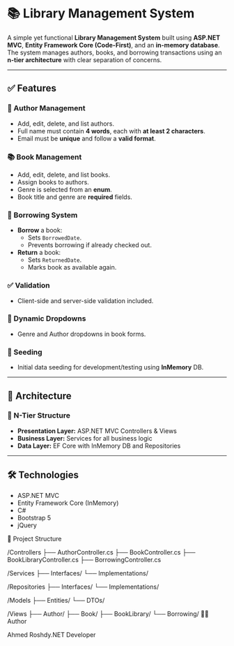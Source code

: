 
# 📚 Library Management System

A simple yet functional **Library Management System** built using **ASP.NET MVC**, **Entity Framework Core (Code-First)**, and an **in-memory database**. The system manages authors, books, and borrowing transactions using an **n-tier architecture** with clear separation of concerns.

---

## ✅ Features

### 📖 Author Management
- Add, edit, delete, and list authors.
- Full name must contain **4 words**, each with **at least 2 characters**.
- Email must be **unique** and follow a **valid format**.

### 📚 Book Management
- Add, edit, delete, and list books.
- Assign books to authors.
- Genre is selected from an **enum**.
- Book title and genre are **required** fields.

### 🔁 Borrowing System
- **Borrow** a book:
  - Sets `BorrowedDate`.
  - Prevents borrowing if already checked out.
- **Return** a book:
  - Sets `ReturnedDate`.
  - Marks book as available again.

### ✅ Validation
- Client-side and server-side validation included.

### 🎯 Dynamic Dropdowns
- Genre and Author dropdowns in book forms.

### 🌱 Seeding
- Initial data seeding for development/testing using **InMemory** DB.

---

## 🧱 Architecture

### 🔹 N-Tier Structure

- **Presentation Layer:** ASP.NET MVC Controllers & Views
- **Business Layer:** Services for all business logic
- **Data Layer:** EF Core with InMemory DB and Repositories

---

## 🛠 Technologies

- ASP.NET MVC  
- Entity Framework Core (InMemory)  
- C#  
- Bootstrap 5  
- jQuery  

📂 Project Structure

/Controllers
├── AuthorController.cs
├── BookController.cs
├── BookLibraryController.cs
├── BorrowingController.cs

/Services
├── Interfaces/
└── Implementations/

/Repositories
├── Interfaces/
└── Implementations/

/Models
├── Entities/
└── DTOs/

/Views
├── Author/
├── Book/
├── BookLibrary/
└── Borrowing/
🧑‍💻 Author

Ahmed Roshdy.NET Developer
